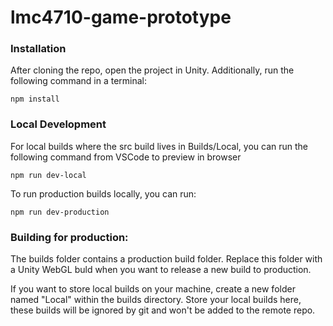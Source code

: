 # lmc4710-game-prototype

### Installation

After cloning the repo, open the project in Unity.
Additionally, run the following command in a terminal:

```
npm install
```

### Local Development

For local builds where the src build lives in Builds/Local, you can run the following command from VSCode to preview in browser

```
npm run dev-local
```

To run production builds locally, you can run:

```
npm run dev-production
```

### Building for production:

The builds folder contains a production build folder.
Replace this folder with a Unity WebGL buld when you want to release a new build to production.

If you want to store local builds on your machine, create a new folder named "Local" within the builds directory.
Store your local builds here, these builds will be ignored by git and won't be added to the remote repo.
